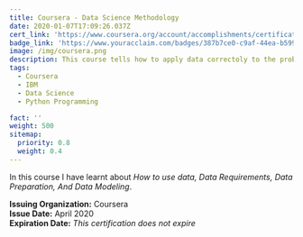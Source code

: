 ```yaml
---
title: Coursera - Data Science Methodology
date: 2020-01-07T17:09:26.037Z
cert_link: 'https://www.coursera.org/account/accomplishments/certificate/PKXHUJ6LAU5F'
badge_link: 'https://www.youracclaim.com/badges/387b7ce0-c9af-44ea-b599-8a93a8250141'
image: /img/coursera.png
description: This course tells how to apply data correctoly to the problem at hand. This course is instructed by <em>IBM</em>. 
tags: 
  - Coursera
  - IBM
  - Data Science
  - Python Programming

fact: ''
weight: 500
sitemap:
  priority: 0.8
  weight: 0.4
---
```


In this course I have learnt about _How to use data, Data Requirements, Data Preparation, And Data Modeling_.
  
**Issuing Organization:** Coursera  
**Issue Date:** April 2020  
**Expiration Date:** _This certification does not expire_  